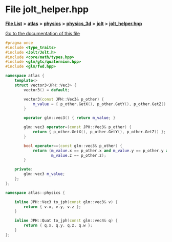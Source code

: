 

# File jolt\_helper.hpp

[**File List**](files.md) **>** [**atlas**](dir_1e6ffef027cfcf7ded3287660b505c9f.md) **>** [**physics**](dir_40e4880a491f87475db52b6f14fdb765.md) **>** [**physics\_3d**](dir_ab5034a21b7aebf79f76e5e8638ac885.md) **>** [**jolt**](dir_3d876be8cd66de39c1e103aa97223d9b.md) **>** [**jolt\_helper.hpp**](jolt__helper_8hpp.md)

[Go to the documentation of this file](jolt__helper_8hpp.md)


```C++
#pragma once
#include <type_traits>
#include <Jolt/Jolt.h>
#include <core/math/types.hpp>
#include <glm/gtc/quaternion.hpp>
#include <glm/fwd.hpp>

namespace atlas {
    template<>
    struct vector3<JPH::Vec3> {
        vector3() = default;

        vector3(const JPH::Vec3& p_other) {
            m_value = { p_other.GetX(), p_other.GetY(), p_other.GetZ() };
        }

        operator glm::vec3() { return m_value; }

        glm::vec3 operator=(const JPH::Vec3& p_other) {
            return { p_other.GetX(), p_other.GetY(), p_other.GetZ() };
        }

        bool operator==(const glm::vec3& p_other) {
            return (m_value.x == p_other.x and m_value.y == p_other.y and
                    m_value.z == p_other.z);
        }

    private:
        glm::vec3 m_value;
    };
};

namespace atlas::physics {

    inline JPH::Vec3 to_jph(const glm::vec3& v) {
        return { v.x, v.y, v.z };
    }

    inline JPH::Quat to_jph(const glm::vec4& q) {
        return { q.x, q.y, q.z, q.w };
    }
};
```


